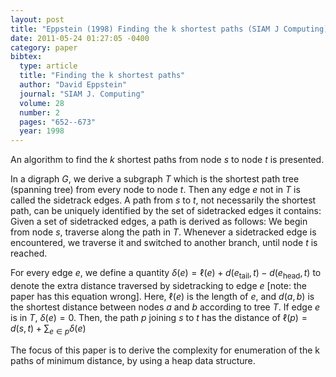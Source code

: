 ```yaml
---
layout: post
title: "Eppstein (1998) Finding the k shortest paths (SIAM J Computing)"
date: 2011-05-24 01:27:05 -0400
category: paper
bibtex:
  type: article
  title: "Finding the k shortest paths"
  author: "David Eppstein"
  journal: "SIAM J. Computing"
  volume: 28
  number: 2
  pages: "652--673"
  year: 1998  
---
```

An algorithm to find the $k$ shortest paths from node $s$ to node $t$ is presented.

In a digraph $G$, we derive a subgraph $T$ which is the shortest path tree
(spanning tree) from every node to node $t$. Then any edge $e$ not in $T$ is
called the sidetrack edges. A path from $s$ to $t$, not necessarily the shortest
path, can be uniquely identified by the set of sidetracked edges it contains:
Given a set of sidetracked edges, a path is derived as follows: We begin from
node $s$, traverse along the path in $T$. Whenever a sidetracked edge is
encountered, we traverse it and switched to another branch, until node $t$ is
reached.

For every edge $e$, we define a quantity
$\delta(e)=\ell(e)+d(e_{\textrm{tail}},t)-d(e_{\textrm{head}},t)$ to denote the
extra distance traversed by sidetracking to edge $e$ [note: the paper has this
equation wrong]. Here, $\ell(e)$ is the length of $e$, and $d(a,b)$ is the
shortest distance between nodes $a$ and $b$ according to tree $T$. If edge $e$
is in $T$, $\delta(e)=0$.  Then, the path $p$ joining $s$ to $t$ has the
distance of $\ell(p)=d(s,t)+\sum_{e\in p}\delta(e)$

The focus of this paper is to derive the complexity for enumeration of the k
paths of minimum distance, by using a heap data structure.
